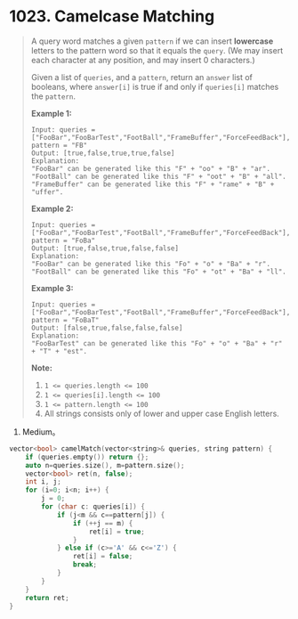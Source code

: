 # 1023. Camelcase Matching

> A query word matches a given `pattern` if we can insert **lowercase** letters to the pattern word so that it equals the `query`. (We may insert each character at any position, and may insert 0 characters.)
>
> Given a list of `queries`, and a `pattern`, return an `answer` list of booleans, where `answer[i]` is true if and only if `queries[i]` matches the `pattern`.
>
> **Example 1:**
>
> ```
> Input: queries = ["FooBar","FooBarTest","FootBall","FrameBuffer","ForceFeedBack"], pattern = "FB"
> Output: [true,false,true,true,false]
> Explanation: 
> "FooBar" can be generated like this "F" + "oo" + "B" + "ar".
> "FootBall" can be generated like this "F" + "oot" + "B" + "all".
> "FrameBuffer" can be generated like this "F" + "rame" + "B" + "uffer".
> ```
>
> **Example 2:**
>
> ```
> Input: queries = ["FooBar","FooBarTest","FootBall","FrameBuffer","ForceFeedBack"], pattern = "FoBa"
> Output: [true,false,true,false,false]
> Explanation: 
> "FooBar" can be generated like this "Fo" + "o" + "Ba" + "r".
> "FootBall" can be generated like this "Fo" + "ot" + "Ba" + "ll".
> ```
>
> **Example 3:**
>
> ```
> Input: queries = ["FooBar","FooBarTest","FootBall","FrameBuffer","ForceFeedBack"], pattern = "FoBaT"
> Output: [false,true,false,false,false]
> Explanation: 
> "FooBarTest" can be generated like this "Fo" + "o" + "Ba" + "r" + "T" + "est".
> ```
>
> **Note:**
>
> 1. `1 <= queries.length <= 100`
> 2. `1 <= queries[i].length <= 100`
> 3. `1 <= pattern.length <= 100`
> 4. All strings consists only of lower and upper case English letters.

1. Medium。

```cpp
vector<bool> camelMatch(vector<string>& queries, string pattern) {
    if (queries.empty()) return {};
    auto n=queries.size(), m=pattern.size();
    vector<bool> ret(n, false);
    int i, j;
    for (i=0; i<n; i++) {
        j = 0;
        for (char c: queries[i]) {
            if (j<m && c==pattern[j]) {
                if (++j == m) {
                    ret[i] = true;
                }
            } else if (c>='A' && c<='Z') {
                ret[i] = false;
                break;
            }
        }
    }
    return ret;
}
```

